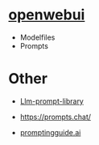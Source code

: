# [openwebui](https://openwebui.com/)
-  Modelfiles
-  Prompts


# Other

- [Llm-prompt-library](https://github.com/abilzerian/LLM-Prompt-Library)

- https://prompts.chat/

- [promptingguide.ai](https://www.promptingguide.ai/introduction/examples)
